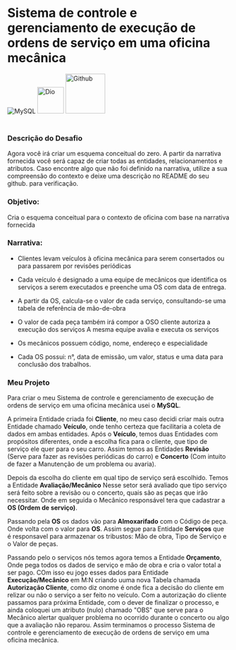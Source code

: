 #  Sistema de controle e gerenciamento de execução de ordens de serviço em uma oficina mecânica 


<img aling="center" alt="MySQL" src="https://img.shields.io/badge/MySQL-00000F?style=for-the-badge&logo=mysql&logoColor=white" />
<img aling="center" alt="Dio" width="60px" src="https://hermes.digitalinnovation.one/assets/diome/logo.png" />
<img aling="center" alt="Github" width="90px" src="https://img.shields.io/badge/GitHub-100000?style=for-the-badge&logo=github&logoColor=white" />

### <br>Descrição do Desafio
Agora você irá criar um esquema conceitual do zero. A partir da narrativa fornecida você será capaz de criar todas as entidades, relacionamentos e atributos. Caso encontre algo que não foi definido na narrativa, utilize a sua compreensão do contexto e deixe uma descrição no README do seu github. para verificação.


### Objetivo:
Cria o esquema conceitual para o contexto de oficina com base na narrativa fornecida

### Narrativa:

* Clientes levam veículos à oficina mecânica para serem consertados ou para passarem por revisões  periódicas

* Cada veículo é designado a uma equipe de mecânicos que identifica os serviços a serem executados e preenche uma OS com data de entrega.

* A partir da OS, calcula-se o valor de cada serviço, consultando-se uma tabela de referência de mão-de-obra

* O valor de cada peça também irá compor a OSO cliente autoriza a execução dos serviços
A mesma equipe avalia e executa os serviços

* Os mecânicos possuem código, nome, endereço e especialidade

* Cada OS possui: n°, data de emissão, um valor, status e uma data para conclusão dos trabalhos. 

### Meu Projeto

Para criar o meu Sistema de controle e gerenciamento de execução de ordens de serviço em uma oficina mecânica usei o **MySQL**. 

A primeira Entidade criada foi **Cliente**, no meu caso decidi criar mais outra Entidade chamado **Veículo**, onde tenho certeza que facilitaria a coleta de dados em ambas entidades. Após o **Veículo**, temos duas Entidades com propósitos diferentes, onde a escolha fica para o cliente, que tipo de serviço ele quer para o seu carro. Assim temos as Entidades **Revisão** (Serve para fazer as revisões periódicas do carro) e **Concerto** (Com intuito de fazer a Manutenção de um problema ou avaria). 

Depois da escolha do cliente em qual tipo de serviço será escolhido. Temos a Entidade **Avaliação/Mecânico** Nesse setor será avaliado que tipo serviço será feito sobre a revisão ou o concerto, quais são as peças que irão necessitar. Onde em seguida o Mecânico responsável tera que cadastrar a **OS (Ordem de serviço)**. 

Passando pela **OS** os dados vão para **Almoxarifado** com o Código de peça. Onde volta com o valor para **OS**. Assim segue para Entidade **Serviços** que é responsavel para armazenar os tribustos: Mão de obra, Tipo de Serviço e o Valor de peças. 

Passando pelo o serviços nós temos agora temos a Entidade **Orçamento**, Onde pega todos os dados de serviço e mão de obra e cria o valor total a ser pago. COm isso eu jogo esses dados para Entidade **Execução/Mecânico** em M:N criando uuma nova Tabela chamada **Autorização Cliente**, como diz onome é onde fica a decisão do cliente em relizar ou não o serviço a ser feito no veículo. Com a autorização do cliente passamos para próxima Entidade, com o dever de finalizar o processo, e ainda coloquei um atributo (nulo) chamado "OBS" que serve para o Mecânico alertar qualquer problema no ocorrido durante o concerto ou algo que a avaliação não reparou. Assim terminamos o processo Sistema de controle e gerenciamento de execução de ordens de serviço em uma oficina mecânica.
